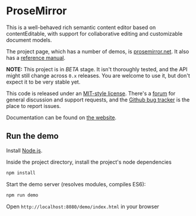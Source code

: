 # ProseMirror

This is a well-behaved rich semantic content editor based on
contentEditable, with support for collaborative editing and
customizable document models.

The project page, which has a number of demos, is
[prosemirror.net](http://prosemirror.net). It also has a
[reference manual](http://prosemirror.net/doc/manual.html).

**NOTE:** This project is in *BETA* stage. It isn't thoroughly tested,
and the API might still change across `0.x` releases. You are welcome
to use it, but don't expect it to be very stable yet.

This code is released under an [MIT-style
license](https://github.com/prosemirror/prosemirror/tree/master/LICENSE).
There's a [forum](http://discuss.prosemirror.net) for general
discussion and support requests, and the [Github bug
tracker](https://github.com/prosemirror/prosemirror/issues) is the
place to report issues.

Documentation can be found on [the
website](http://prosemirror.net/doc/manual.html).

## Run the demo

Install [Node.js](http://nodejs.org).

Inside the project directory, install the project's node dependencies

```bash
npm install
```

Start the demo server (resolves modules, compiles ES6):

```bash
npm run demo
```

Open `http://localhost:8080/demo/index.html` in your browser
